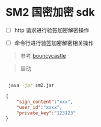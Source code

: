 # SM2 国密加密 sdk


- [ ] http 请求进行验签加密解密操作

- [ ] 命令行进行验签加密解密相关操作


> 参考 [bouncycastle](https://bouncycastle.org/)


> 启动

```bash

 java -jar sm2.jar
```


```json
{
    "sign_content":"xxx", 
    "user_id":"xxxx", 
    "private_key":"123123"
}
```